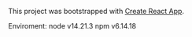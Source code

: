 This project was bootstrapped with [Create React App](https://github.com/facebook/create-react-app).

Enviroment:
node v14.21.3
npm v6.14.18
